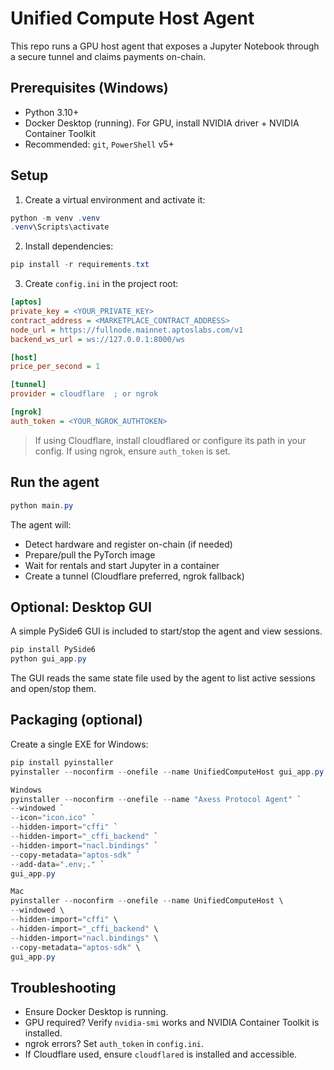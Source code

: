 # Unified Compute Host Agent

This repo runs a GPU host agent that exposes a Jupyter Notebook through a secure tunnel and claims payments on-chain.

## Prerequisites (Windows)
- Python 3.10+
- Docker Desktop (running). For GPU, install NVIDIA driver + NVIDIA Container Toolkit
- Recommended: `git`, `PowerShell` v5+

## Setup

1. Create a virtual environment and activate it:

```powershell
python -m venv .venv
.venv\Scripts\activate
```

2. Install dependencies:

```powershell
pip install -r requirements.txt
```

3. Create `config.ini` in the project root:

```ini
[aptos]
private_key = <YOUR_PRIVATE_KEY>
contract_address = <MARKETPLACE_CONTRACT_ADDRESS>
node_url = https://fullnode.mainnet.aptoslabs.com/v1
backend_ws_url = ws://127.0.0.1:8000/ws

[host]
price_per_second = 1

[tunnel]
provider = cloudflare  ; or ngrok

[ngrok]
auth_token = <YOUR_NGROK_AUTHTOKEN>
```

> If using Cloudflare, install cloudflared or configure its path in your config. If using ngrok, ensure `auth_token` is set.

## Run the agent

```powershell
python main.py
```

The agent will:
- Detect hardware and register on-chain (if needed)
- Prepare/pull the PyTorch image
- Wait for rentals and start Jupyter in a container
- Create a tunnel (Cloudflare preferred, ngrok fallback)

## Optional: Desktop GUI

A simple PySide6 GUI is included to start/stop the agent and view sessions.

```powershell
pip install PySide6
python gui_app.py
```

The GUI reads the same state file used by the agent to list active sessions and open/stop them.

## Packaging (optional)

Create a single EXE for Windows:

```powershell
pip install pyinstaller
pyinstaller --noconfirm --onefile --name UnifiedComputeHost gui_app.py

Windows
pyinstaller --noconfirm --onefile --name "Axess Protocol Agent" `
--windowed `
--icon="icon.ico" `
--hidden-import="cffi" `
--hidden-import="_cffi_backend" `
--hidden-import="nacl.bindings" `
--copy-metadata="aptos-sdk" `
--add-data=".env;." `
gui_app.py

Mac
pyinstaller --noconfirm --onefile --name UnifiedComputeHost \
--windowed \
--hidden-import="cffi" \
--hidden-import="_cffi_backend" \
--hidden-import="nacl.bindings" \
--copy-metadata="aptos-sdk" \
gui_app.py
```

## Troubleshooting
- Ensure Docker Desktop is running.
- GPU required? Verify `nvidia-smi` works and NVIDIA Container Toolkit is installed.
- ngrok errors? Set `auth_token` in `config.ini`.
- If Cloudflare used, ensure `cloudflared` is installed and accessible.
